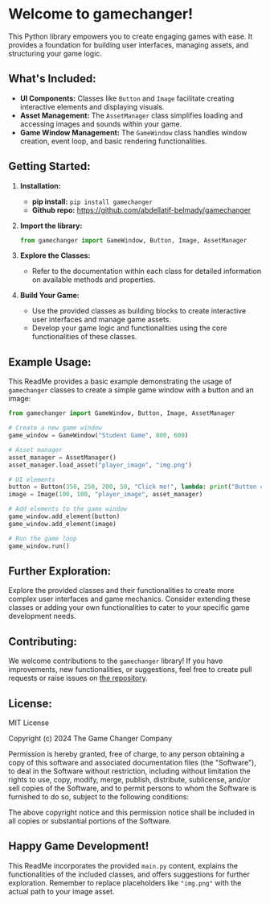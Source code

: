 # **Welcome to gamechanger!**

This Python library empowers you to create engaging games with ease. It provides a foundation for building user interfaces, managing assets, and structuring your game logic.

## **What's Included:**

-   **UI Components:**  Classes like  `Button`  and  `Image`  facilitate creating interactive elements and displaying visuals.
-   **Asset Management:**  The  `AssetManager`  class simplifies loading and accessing images and sounds within your game.
-   **Game Window Management:**  The  `GameWindow`  class handles window creation, event loop, and basic rendering functionalities.

## **Getting Started:**

1.  **Installation:**
    -   **pip install:**  ```` pip install gamechanger ````
    -   **Github repo:**  https://github.com/abdellatif-belmady/gamechanger
2.  **Import the library:**
    
    ```py
    from gamechanger import GameWindow, Button, Image, AssetManager
    
    ```
    
3.  **Explore the Classes:**
    -   Refer to the documentation within each class for detailed information on available methods and properties.
4.  **Build Your Game:**
    -   Use the provided classes as building blocks to create interactive user interfaces and manage game assets.
    -   Develop your game logic and functionalities using the core functionalities of these classes.

## **Example Usage:**
This ReadMe provides a basic example demonstrating the usage of `gamechanger` classes to create a simple game window with a button and an image:

```py
from gamechanger import GameWindow, Button, Image, AssetManager

# Create a new game window
game_window = GameWindow("Student Game", 800, 600)

# Asset manager
asset_manager = AssetManager()
asset_manager.load_asset("player_image", "img.png")

# UI elements
button = Button(350, 250, 200, 50, "Click me!", lambda: print("Button clicked!"))
image = Image(100, 100, "player_image", asset_manager)

# Add elements to the game window
game_window.add_element(button)
game_window.add_element(image)

# Run the game loop
game_window.run()
```

## **Further Exploration:**

Explore the provided classes and their functionalities to create more complex user interfaces and game mechanics. Consider extending these classes or adding your own functionalities to cater to your specific game development needs.

## **Contributing:**

We welcome contributions to the `gamechanger` library! If you have improvements, new functionalities, or suggestions, feel free to create pull requests or raise issues on [the repository](https://github.com/abdellatif-belmady/gamechanger).

## **License:**

MIT License

Copyright (c) 2024 The Game Changer Company

Permission is hereby granted, free of charge, to any person obtaining a copy
of this software and associated documentation files (the "Software"), to deal
in the Software without restriction, including without limitation the rights
to use, copy, modify, merge, publish, distribute, sublicense, and/or sell
copies of the Software, and to permit persons to whom the Software is
furnished to do so, subject to the following conditions:

The above copyright notice and this permission notice shall be included in all
copies or substantial portions of the Software.

## **Happy Game Development!**

This ReadMe incorporates the provided `main.py` content, explains the functionalities of the included classes, and offers suggestions for further exploration. Remember to replace placeholders like `"img.png"` with the actual path to your image asset.